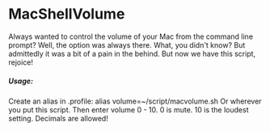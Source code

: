 # MacShellVolume
Always wanted to control the volume of your Mac from the command line prompt? Well, the option was always there. What, you didn't know? But admittedly it was a bit of a pain in the behind. But now we have this script,
rejoice!

##### Usage:
Create an alias in .profile:
 alias volume=~/script/macvolume.sh
Or wherever you put this script.
Then enter volume 0 - 10.
0 is mute. 10 is the loudest setting. Decimals are allowed!
